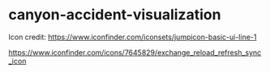 # canyon-accident-visualization

Icon credit:
https://www.iconfinder.com/iconsets/jumpicon-basic-ui-line-1

https://www.iconfinder.com/icons/7645829/exchange_reload_refresh_sync_icon